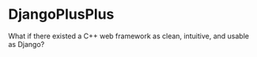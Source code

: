 # DjangoPlusPlus
What if there existed a C++ web framework as clean, intuitive, and usable as Django?
